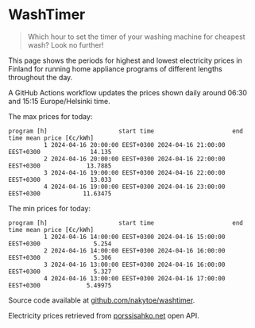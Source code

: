
# WashTimer

> Which hour to set the timer of your washing machine for cheapest wash? Look no further!

This page shows the periods for highest and lowest electricity prices in Finland 
for running home appliance programs of different lengths throughout the day. 

A GitHub Actions workflow updates the prices shown daily around 06:30 and 15:15 Europe/Helsinki time.

The max prices for today:

	program [h]                    start time                      end time mean price [€c/kWh]
	          1 2024-04-16 20:00:00 EEST+0300 2024-04-16 21:00:00 EEST+0300              14.135
	          2 2024-04-16 20:00:00 EEST+0300 2024-04-16 22:00:00 EEST+0300             13.7885
	          3 2024-04-16 19:00:00 EEST+0300 2024-04-16 22:00:00 EEST+0300              13.033
	          4 2024-04-16 19:00:00 EEST+0300 2024-04-16 23:00:00 EEST+0300            11.63475

The min prices for today:

	program [h]                    start time                      end time mean price [€c/kWh]
	          1 2024-04-16 14:00:00 EEST+0300 2024-04-16 15:00:00 EEST+0300               5.254
	          2 2024-04-16 14:00:00 EEST+0300 2024-04-16 16:00:00 EEST+0300               5.306
	          3 2024-04-16 13:00:00 EEST+0300 2024-04-16 16:00:00 EEST+0300               5.327
	          4 2024-04-16 13:00:00 EEST+0300 2024-04-16 17:00:00 EEST+0300             5.49975


Source code available at [github.com/nakytoe/washtimer](https://github.com/nakytoe/washtimer).

Electricity prices retrieved from [porssisahko.net](https://porssisahko.net/api) open API.
